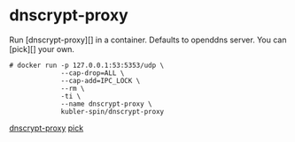 # dnscrypt-proxy

Run [dnscrypt-proxy][] in a container. Defaults to openddns server. You can [pick][] your own.

```
# docker run -p 127.0.0.1:53:5353/udp \
             --cap-drop=ALL \
             --cap-add=IPC_LOCK \
             --rm \
             -ti \
             --name dnscrypt-proxy \
             kubler-spin/dnscrypt-proxy 
```
[dnscrypt-proxy](https://github.com/jedisct1/dnscrypt-proxy)
[pick](https://github.com/jedisct1/dnscrypt-proxy/blob/master/dnscrypt-resolvers.csv)
